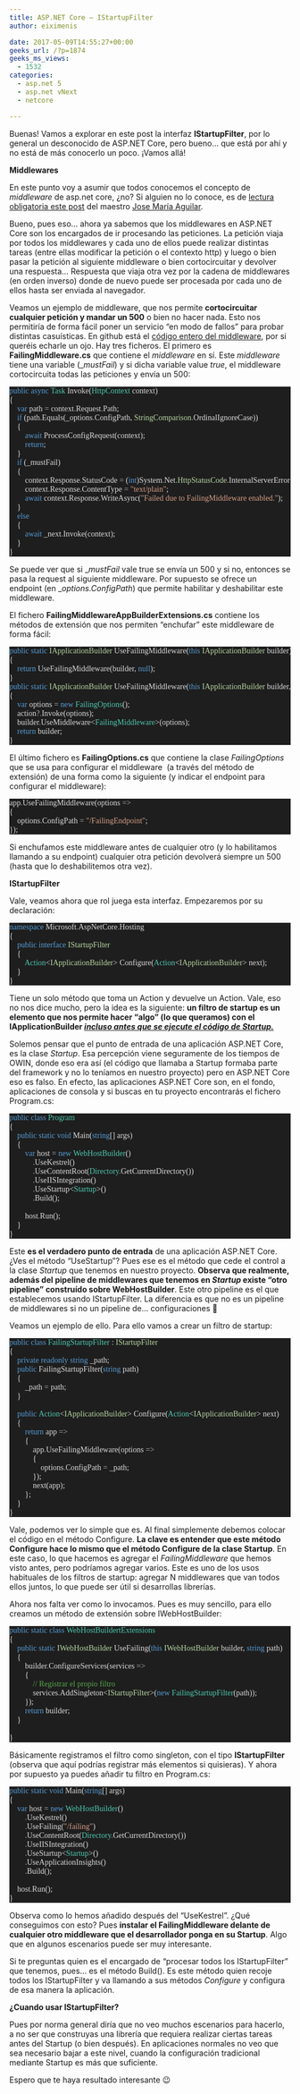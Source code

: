 ```yaml
---
title: ASP.NET Core – IStartupFilter
author: eiximenis

date: 2017-05-09T14:55:27+00:00
geeks_url: /?p=1874
geeks_ms_views:
  - 1532
categories:
  - asp.net 5
  - asp.net vNext
  - netcore

---
```

Buenas! Vamos a explorar en este post la interfaz **IStartupFilter**, por lo general un desconocido de ASP.NET Core, pero bueno… que está por ahí y no está de más conocerlo un poco. ¡Vamos allá!

<!--more-->


  
**Middlewares**
  
En este punto voy a asumir que todos conocemos el concepto de _middleware_ de asp.net core, ¿no? Si alguien no lo conoce, es de [lectura obligatoria este post][1] del maestro [Jose María Aguilar][2].
  
Bueno, pues eso… ahora ya sabemos que los middlewares en ASP.NET Core son los encargados de ir procesando las peticiones. La petición viaja por todos los middlewares y cada uno de ellos puede realizar distintas tareas (entre ellas modificar la petición o el contexto http) y luego o bien pasar la petición al siguiente middleware o bien cortocircuitar y devolver una respuesta… Respuesta que viaja otra vez por la cadena de middlewares (en orden inverso) donde de nuevo puede ser procesada por cada uno de ellos hasta ser enviada al navegador.
  
Veamos un ejemplo de middleware, que nos permite **cortocircuitar cualquier petición y mandar un 500** o bien no hacer nada. Esto nos permitiría de forma fácil poner un servicio “en modo de fallos” para probar distintas casuísticas. En github está el [código entero del middleware][3], por si queréis echarle un ojo. Hay tres ficheros. El primero es **FailingMiddleware.cs** que contiene el _middleware_ en sí. Este _middleware_ tiene una variable (__mustFail_) y si dicha variable value _true_, el middleware cortocircuita todas las peticiones y envía un 500:

<pre style="font-family: consolas; background: #1e1e1e; white-space: nowrap; overflow-x: scroll; color: gainsboro"><span style="color: #569cd6">public</span>&nbsp;<span style="color: #569cd6">async</span>&nbsp;<span style="color: #4ec9b0">Task</span> Invoke(<span style="color: #4ec9b0">HttpContext</span> context)<br />{<br />&nbsp;&nbsp;&nbsp; <span style="color: #569cd6">var</span> path <span style="color: #b4b4b4">=</span> context<span style="color: #b4b4b4">.</span>Request<span style="color: #b4b4b4">.</span>Path;<br />&nbsp;&nbsp;&nbsp; <span style="color: #569cd6">if</span> (path<span style="color: #b4b4b4">.</span>Equals(_options<span style="color: #b4b4b4">.</span>ConfigPath, <span style="color: #b8d7a3">StringComparison</span><span style="color: #b4b4b4">.</span>OrdinalIgnoreCase))<br />&nbsp;&nbsp;&nbsp; {<br />&nbsp;&nbsp;&nbsp;&nbsp;&nbsp;&nbsp;&nbsp; <span style="color: #569cd6">await</span> ProcessConfigRequest(context);<br />&nbsp;&nbsp;&nbsp;&nbsp;&nbsp;&nbsp;&nbsp; <span style="color: #569cd6">return</span>;<br />&nbsp;&nbsp;&nbsp; }<br />&nbsp;&nbsp;&nbsp; <span style="color: #569cd6">if</span> (_mustFail)<br />&nbsp;&nbsp;&nbsp; {<br />&nbsp;&nbsp;&nbsp;&nbsp;&nbsp;&nbsp;&nbsp; context<span style="color: #b4b4b4">.</span>Response<span style="color: #b4b4b4">.</span>StatusCode <span style="color: #b4b4b4">=</span> (<span style="color: #569cd6">int</span>)System<span style="color: #b4b4b4">.</span>Net<span style="color: #b4b4b4">.</span><span style="color: #b8d7a3">HttpStatusCode</span><span style="color: #b4b4b4">.</span>InternalServerError;<br />&nbsp;&nbsp;&nbsp;&nbsp;&nbsp;&nbsp;&nbsp; context<span style="color: #b4b4b4">.</span>Response<span style="color: #b4b4b4">.</span>ContentType <span style="color: #b4b4b4">=</span>&nbsp;<span style="color: #d69d85">"text/plain"</span>;<br />&nbsp;&nbsp;&nbsp;&nbsp;&nbsp;&nbsp;&nbsp; <span style="color: #569cd6">await</span> context<span style="color: #b4b4b4">.</span>Response<span style="color: #b4b4b4">.</span>WriteAsync(<span style="color: #d69d85">"Failed due to FailingMiddleware enabled."</span>);<br />&nbsp;&nbsp;&nbsp; }<br />&nbsp;&nbsp;&nbsp; <span style="color: #569cd6">else</span><br />&nbsp;&nbsp;&nbsp; {<br />&nbsp;&nbsp;&nbsp;&nbsp;&nbsp;&nbsp;&nbsp; <span style="color: #569cd6">await</span> _next<span style="color: #b4b4b4">.</span>Invoke(context);<br />&nbsp;&nbsp;&nbsp; }<br />}</pre>

Se puede ver que si __mustFail_ vale true se envía un 500 y si no, entonces se pasa la request al siguiente middleware. Por supuesto se ofrece un endpoint (en __options.ConfigPath_) que permite habilitar y deshabilitar este middleware.
  
El fichero **FailingMiddlewareAppBuilderExtensions.cs** contiene los métodos de extensión que nos permiten “enchufar” este middleware de forma fácil:

<pre style="font-family: consolas; background: #1e1e1e; white-space: nowrap; overflow-x: scroll; color: gainsboro"><span style="color: #569cd6">public</span>&nbsp;<span style="color: #569cd6">static</span>&nbsp;<span style="color: #b8d7a3">IApplicationBuilder</span> UseFailingMiddleware(<span style="color: #569cd6">this</span>&nbsp;<span style="color: #b8d7a3">IApplicationBuilder</span> builder)<br />{<br />&nbsp;&nbsp;&nbsp; <span style="color: #569cd6">return</span> UseFailingMiddleware(builder, <span style="color: #569cd6">null</span>);<br />}<br /><span style="color: #569cd6">public</span>&nbsp;<span style="color: #569cd6">static</span>&nbsp;<span style="color: #b8d7a3">IApplicationBuilder</span> UseFailingMiddleware(<span style="color: #569cd6">this</span>&nbsp;<span style="color: #b8d7a3">IApplicationBuilder</span> builder, <span style="color: #4ec9b0">Action</span>&lt;<span style="color: #4ec9b0">FailingOptions</span>&gt; action)<br />{<br />&nbsp;&nbsp;&nbsp; <span style="color: #569cd6">var</span> options <span style="color: #b4b4b4">=</span>&nbsp;<span style="color: #569cd6">new</span>&nbsp;<span style="color: #4ec9b0">FailingOptions</span>();<br />&nbsp;&nbsp;&nbsp; action<span style="color: #b4b4b4">?.</span>Invoke(options);<br />&nbsp;&nbsp;&nbsp; builder<span style="color: #b4b4b4">.</span>UseMiddleware&lt;<span style="color: #4ec9b0">FailingMiddleware</span>&gt;(options);<br />&nbsp;&nbsp;&nbsp; <span style="color: #569cd6">return</span> builder;<br />}</pre>

El último fichero es **FailingOptions.cs** que contiene la clase _FailingOptions_ que se usa para configurar el middleware&nbsp; (a través del método de extensión) de una forma como la siguiente (y indicar el endpoint para configurar el middleware):

<pre style="font-family: consolas; background: #1e1e1e; white-space: nowrap; overflow-x: scroll; color: gainsboro">app<span style="color: #b4b4b4">.</span>UseFailingMiddleware(options <span style="color: #b4b4b4">=&gt;</span><br />{<br />&nbsp;&nbsp;&nbsp; options<span style="color: #b4b4b4">.</span>ConfigPath <span style="color: #b4b4b4">=</span>&nbsp;<span style="color: #d69d85">"/FailingEndpoint"</span>;<br />});</pre>

Si enchufamos este middleware antes de cualquier otro (y lo habilitamos llamando a su endpoint) cualquier otra petición devolverá siempre un 500 (hasta que lo deshabilitemos otra vez).
  
**IStartupFilter**
  
Vale, veamos ahora que rol juega esta interfaz. Empezaremos por su declaración:

<pre style="font-family: consolas; background: #1e1e1e; white-space: nowrap; overflow-x: scroll; color: gainsboro"><span style="color: #569cd6">namespace</span> Microsoft<span style="color: #b4b4b4">.</span>AspNetCore<span style="color: #b4b4b4">.</span>Hosting<br />{<br />&nbsp;&nbsp;&nbsp; <span style="color: #569cd6">public</span>&nbsp;<span style="color: #569cd6">interface</span>&nbsp;<span style="color: #b8d7a3">IStartupFilter</span><br />&nbsp;&nbsp;&nbsp; {<br />&nbsp;&nbsp;&nbsp;&nbsp;&nbsp;&nbsp;&nbsp; <span style="color: #4ec9b0">Action</span>&lt;<span style="color: #b8d7a3">IApplicationBuilder</span>&gt; Configure(<span style="color: #4ec9b0">Action</span>&lt;<span style="color: #b8d7a3">IApplicationBuilder</span>&gt; next);<br />&nbsp;&nbsp;&nbsp; }<br />}</pre>

Tiene un solo método que toma un Action<IApplicationBuilder> y devuelve un Action<IApplicationBuilder>. Vale, eso no nos dice mucho, pero la idea es la siguiente: **un filtro de startup es un elemento que nos permite hacer “algo” (lo que queramos) con el IApplicationBuilder _<u>incluso antes que se ejecute el código de Startup.</u>_**
  
Solemos pensar que el punto de entrada de una aplicación ASP.NET Core, es la clase _Startup_. Esa percepción viene seguramente de los tiempos de OWIN, donde eso era así (el código que llamaba a Startup formaba parte del framework y no lo teníamos en nuestro proyecto) pero en ASP.NET Core eso es falso. En efecto, las aplicaciones ASP.NET Core son, en el fondo, aplicaciones de consola y si buscas en tu proyecto encontrarás el fichero Program.cs:

<pre style="font-family: consolas; background: #1e1e1e; white-space: nowrap; overflow-x: scroll; color: gainsboro"><span style="color: #569cd6">public</span>&nbsp;<span style="color: #569cd6">class</span>&nbsp;<span style="color: #4ec9b0">Program</span><br />{<br />&nbsp;&nbsp;&nbsp; <span style="color: #569cd6">public</span>&nbsp;<span style="color: #569cd6">static</span>&nbsp;<span style="color: #569cd6">void</span> Main(<span style="color: #569cd6">string</span>[] args)<br />&nbsp;&nbsp;&nbsp; {<br />&nbsp;&nbsp;&nbsp;&nbsp;&nbsp;&nbsp;&nbsp; <span style="color: #569cd6">var</span> host <span style="color: #b4b4b4">=</span>&nbsp;<span style="color: #569cd6">new</span>&nbsp;<span style="color: #4ec9b0">WebHostBuilder</span>()<br />&nbsp;&nbsp;&nbsp;&nbsp;&nbsp;&nbsp;&nbsp;&nbsp;&nbsp;&nbsp;&nbsp; <span style="color: #b4b4b4">.</span>UseKestrel()<br />&nbsp;&nbsp;&nbsp;&nbsp;&nbsp;&nbsp;&nbsp;&nbsp;&nbsp;&nbsp;&nbsp; <span style="color: #b4b4b4">.</span>UseContentRoot(<span style="color: #4ec9b0">Directory</span><span style="color: #b4b4b4">.</span>GetCurrentDirectory())<br />&nbsp;&nbsp;&nbsp;&nbsp;&nbsp;&nbsp;&nbsp;&nbsp;&nbsp;&nbsp;&nbsp; <span style="color: #b4b4b4">.</span>UseIISIntegration()<br />&nbsp;&nbsp;&nbsp;&nbsp;&nbsp;&nbsp;&nbsp;&nbsp;&nbsp;&nbsp;&nbsp; <span style="color: #b4b4b4">.</span>UseStartup&lt;<span style="color: #4ec9b0">Startup</span>&gt;()<br />&nbsp;&nbsp;&nbsp;&nbsp;&nbsp;&nbsp;&nbsp;&nbsp;&nbsp;&nbsp;&nbsp; <span style="color: #b4b4b4">.</span>Build();<br /> <br />&nbsp;&nbsp;&nbsp;&nbsp;&nbsp;&nbsp;&nbsp; host<span style="color: #b4b4b4">.</span>Run();<br />&nbsp;&nbsp;&nbsp; }<br />}</pre>

Este **es el verdadero punto de entrada** de una aplicación ASP.NET Core. ¿Ves el método “UseStartup”? Pues ese es el método que cede el control a la clase _Startup_ que tenemos en nuestro proyecto. **Observa que realmente, además del pipeline de middlewares que tenemos en _Startup_ existe “otro pipeline” construído sobre WebHostBuilder**. Este otro pipeline es el que establecemos usando IStartupFilter. La diferencia es que no es un pipeline de middlewares si no un pipeline de… configuraciones 🙂
  
Veamos un ejemplo de ello. Para ello vamos a crear un filtro de startup:

<pre style="font-family: consolas; background: #1e1e1e; white-space: nowrap; overflow-x: scroll; color: gainsboro"><span style="color: #569cd6">public</span>&nbsp;<span style="color: #569cd6">class</span>&nbsp;<span style="color: #4ec9b0">FailingStartupFilter</span> : <span style="color: #b8d7a3">IStartupFilter</span><br />{<br />&nbsp;&nbsp;&nbsp; <span style="color: #569cd6">private</span>&nbsp;<span style="color: #569cd6">readonly</span>&nbsp;<span style="color: #569cd6">string</span> _path;<br />&nbsp;&nbsp;&nbsp; <span style="color: #569cd6">public</span> FailingStartupFilter(<span style="color: #569cd6">string</span> path)<br />&nbsp;&nbsp;&nbsp; {<br />&nbsp;&nbsp;&nbsp;&nbsp;&nbsp;&nbsp;&nbsp; _path <span style="color: #b4b4b4">=</span> path;<br />&nbsp;&nbsp;&nbsp; }<br /> <br />&nbsp;&nbsp;&nbsp; <span style="color: #569cd6">public</span>&nbsp;<span style="color: #4ec9b0">Action</span>&lt;<span style="color: #b8d7a3">IApplicationBuilder</span>&gt; Configure(<span style="color: #4ec9b0">Action</span>&lt;<span style="color: #b8d7a3">IApplicationBuilder</span>&gt; next)<br />&nbsp;&nbsp;&nbsp; {<br />&nbsp;&nbsp;&nbsp;&nbsp;&nbsp;&nbsp;&nbsp; <span style="color: #569cd6">return</span> app <span style="color: #b4b4b4">=&gt;</span><br />&nbsp;&nbsp;&nbsp;&nbsp;&nbsp;&nbsp;&nbsp; {<br />&nbsp;&nbsp;&nbsp;&nbsp;&nbsp;&nbsp;&nbsp;&nbsp;&nbsp;&nbsp;&nbsp; app<span style="color: #b4b4b4">.</span>UseFailingMiddleware(options <span style="color: #b4b4b4">=&gt;</span><br />&nbsp;&nbsp;&nbsp;&nbsp;&nbsp;&nbsp;&nbsp;&nbsp;&nbsp;&nbsp;&nbsp; {<br />&nbsp;&nbsp;&nbsp;&nbsp;&nbsp;&nbsp;&nbsp;&nbsp;&nbsp;&nbsp;&nbsp;&nbsp;&nbsp;&nbsp;&nbsp; options<span style="color: #b4b4b4">.</span>ConfigPath <span style="color: #b4b4b4">=</span> _path;<br />&nbsp;&nbsp;&nbsp;&nbsp;&nbsp;&nbsp;&nbsp;&nbsp;&nbsp;&nbsp;&nbsp; });<br />&nbsp;&nbsp;&nbsp;&nbsp;&nbsp;&nbsp;&nbsp;&nbsp;&nbsp;&nbsp;&nbsp; next(app);<br />&nbsp;&nbsp;&nbsp;&nbsp;&nbsp;&nbsp;&nbsp; };<br />&nbsp;&nbsp;&nbsp; }<br />}</pre>

Vale, podemos ver lo simple que es. Al final simplemente debemos colocar el código en el método Configure. **La clave es entender que este método Configure hace lo mismo que el método Configure de la clase Startup**. En este caso, lo que hacemos es agregar el _FailingMiddleware_ que hemos visto antes, pero podríamos agregar varios. Este es uno de los usos habituales de los filtros de startup: agregar N middlewares que van todos ellos juntos, lo que puede ser útil si desarrollas librerías.
  
Ahora nos falta ver como lo invocamos. Pues es muy sencillo, para ello creamos un método de extensión sobre IWebHostBuilder:

<pre style="font-family: consolas; background: #1e1e1e; white-space: nowrap; overflow-x: scroll; color: gainsboro"><span style="color: #569cd6">public</span>&nbsp;<span style="color: #569cd6">static</span>&nbsp;<span style="color: #569cd6">class</span>&nbsp;<span style="color: #4ec9b0">WebHostBuildertExtensions</span><br />{<br />&nbsp;&nbsp;&nbsp; <span style="color: #569cd6">public</span>&nbsp;<span style="color: #569cd6">static</span>&nbsp;<span style="color: #b8d7a3">IWebHostBuilder</span> UseFailing(<span style="color: #569cd6">this</span>&nbsp;<span style="color: #b8d7a3">IWebHostBuilder</span> builder, <span style="color: #569cd6">string</span> path)<br />&nbsp;&nbsp;&nbsp; {<br />&nbsp;&nbsp;&nbsp;&nbsp;&nbsp;&nbsp;&nbsp; builder<span style="color: #b4b4b4">.</span>ConfigureServices(services <span style="color: #b4b4b4">=&gt;</span><br />&nbsp;&nbsp;&nbsp;&nbsp;&nbsp;&nbsp;&nbsp; {<br />&nbsp;&nbsp;&nbsp;&nbsp;&nbsp;&nbsp;&nbsp;&nbsp;&nbsp;&nbsp;&nbsp; <span style="color: #57a64a">// Registrar el propio filtro</span><br />&nbsp;&nbsp;&nbsp;&nbsp;&nbsp;&nbsp;&nbsp;&nbsp;&nbsp;&nbsp;&nbsp; services<span style="color: #b4b4b4">.</span>AddSingleton&lt;<span style="color: #b8d7a3">IStartupFilter</span>&gt;(<span style="color: #569cd6">new</span>&nbsp;<span style="color: #4ec9b0">FailingStartupFilter</span>(path));<br />&nbsp;&nbsp;&nbsp;&nbsp;&nbsp;&nbsp;&nbsp; });<br />&nbsp;&nbsp;&nbsp;&nbsp;&nbsp;&nbsp;&nbsp; <span style="color: #569cd6">return</span> builder;<br />&nbsp;&nbsp;&nbsp; }<br /> <br />}</pre>

Básicamente registramos el filtro como singleton, con el tipo **IStartupFilter** (observa que aquí podrías registrar más elementos si quisieras). Y ahora por supuesto ya puedes añadir tu filtro en Program.cs:

<pre style="font-family: consolas; background: #1e1e1e; white-space: nowrap; overflow-x: scroll; color: gainsboro"><span style="color: #569cd6">public</span>&nbsp;<span style="color: #569cd6">static</span>&nbsp;<span style="color: #569cd6">void</span> Main(<span style="color: #569cd6">string</span>[] args)<br />{<br />&nbsp;&nbsp;&nbsp; <span style="color: #569cd6">var</span> host <span style="color: #b4b4b4">=</span>&nbsp;<span style="color: #569cd6">new</span>&nbsp;<span style="color: #4ec9b0">WebHostBuilder</span>()<br />&nbsp;&nbsp;&nbsp;&nbsp;&nbsp;&nbsp;&nbsp; <span style="color: #b4b4b4">.</span>UseKestrel()<br />&nbsp;&nbsp;&nbsp;&nbsp;&nbsp;&nbsp;&nbsp; <span style="color: #b4b4b4">.</span>UseFailing(<span style="color: #d69d85">"/failing"</span>)<br />&nbsp;&nbsp;&nbsp;&nbsp;&nbsp;&nbsp;&nbsp; <span style="color: #b4b4b4">.</span>UseContentRoot(<span style="color: #4ec9b0">Directory</span><span style="color: #b4b4b4">.</span>GetCurrentDirectory())<br />&nbsp;&nbsp;&nbsp;&nbsp;&nbsp;&nbsp;&nbsp; <span style="color: #b4b4b4">.</span>UseIISIntegration()<br />&nbsp;&nbsp;&nbsp;&nbsp;&nbsp;&nbsp;&nbsp; <span style="color: #b4b4b4">.</span>UseStartup&lt;<span style="color: #4ec9b0">Startup</span>&gt;()<br />&nbsp;&nbsp;&nbsp;&nbsp;&nbsp;&nbsp;&nbsp; <span style="color: #b4b4b4">.</span>UseApplicationInsights()<br />&nbsp;&nbsp;&nbsp;&nbsp;&nbsp;&nbsp;&nbsp; <span style="color: #b4b4b4">.</span>Build();<br /> <br />&nbsp;&nbsp;&nbsp; host<span style="color: #b4b4b4">.</span>Run();<br />}</pre>

Observa como lo hemos añadido después del “UseKestrel”. ¿Qué conseguimos con esto? Pues **instalar el FailingMiddleware delante de cualquier otro middleware que el desarrollador ponga en su Startup**. Algo que en algunos escenarios puede ser muy interesante.
  
Si te preguntas quien es el encargado de “procesar todos los IStartupFilter” que tenemos, pues… es el método Build(). Es este método quien recoje todos los IStartupFilter y va llamando a sus métodos _Configure_ y configura de esa manera la aplicación.
  
**¿Cuando usar IStartupFilter?**
  
Pues por norma general diría que no veo muchos escenarios para hacerlo, a no ser que construyas una librería que requiera realizar ciertas tareas antes del Startup (o bien después). En aplicaciones normales no veo que sea necesario bajar a este nivel, cuando la configuración tradicional mediante Startup es más que suficiente.
  
Espero que te haya resultado interesante 😉

 [1]: http://www.variablenotfound.com/2015/12/custom-middlewares-en-aspnet-5.html
 [2]: https://twitter.com/jmaguilar
 [3]: https://github.com/dotnet-architecture/eShopOnContainers/tree/master/src/Services/Ordering/Ordering.API/Infrastructure/Middlewares